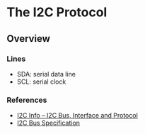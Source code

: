 # The I2C Protocol
## Overview
### Lines
- SDA: serial data line
- SCL: serial clock

### References
- [I2C Info – I2C Bus, Interface and Protocol](https://i2c.info/)
- [I2C Bus Specification](https://i2c.info/i2c-bus-specification)